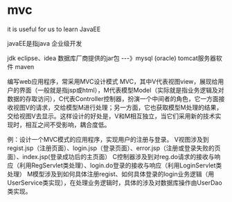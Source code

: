 # mvc
it is useful for us to learn JavaEE




javaEE是指java 企业级开发


jdk
eclipse、idea
数据库厂商提供的jar包   ---》mysql (oracle)
tomcat服务器软件
maven

编写web应用程序，常采用MVC设计模式
MVC，其中V代表视图view，展现给用户的界面（一般就是指jsp或html），M代表模型Model（实际就是指业务逻辑及对数据的存取访问），C代表Controller控制器，扮演一个中间者的角色，它一方面接收视图V的请求，交给模型M进行处理；另一方面，它也获取模型M处理的结果，交给视图V去显示。这样设计的好处是，V和M相互独立，当它们采用新的技术实现时，相互之间不受影响，耦合度低。

例：设计一个MVC模式的应用程序，实现用户的注册与登录。
V视图涉及到 regist.jsp（注册页面）、login.jsp（登录页面）、error.jsp（注册或登录失败的页面）、index.jsp(登录成功后的主页面）
C控制器涉及到对reg.do请求的接收与响应（利用RegServlet类处理）、login.do登录的接收与响应（利用LoginServlet类处理）
M模型涉及到如何具体注册regist、如何具体登录的login业务逻辑（用UserService类实现），在处理业务逻辑时，具体的涉及对数据库操作由UserDao类实现。






